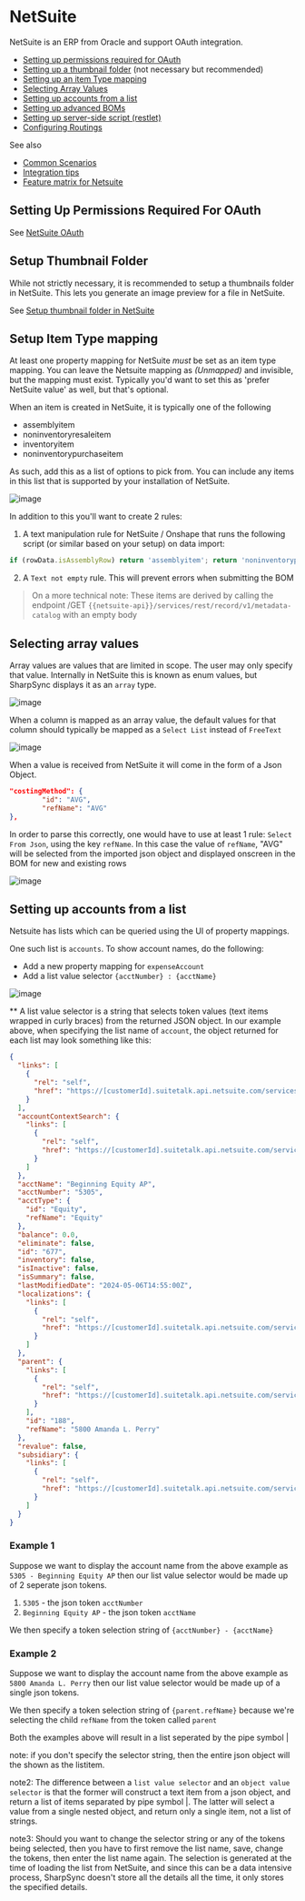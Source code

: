 # NetSuite
NetSuite is an ERP from Oracle and support OAuth integration.


* [Setting up permissions required for OAuth](#setting-up-permissions-required-for-oauth)
* [Setting up a thumbnail folder](#setup-thumbnail-folder) (not necessary but recommended)
* [Setting up an item Type mapping](#setup-item-type-mapping)
* [Selecting Array Values](#selecting-array-values)
* [Setting up accounts from a list](#setting-up-accounts-from-a-list)
* [Setting up advanced BOMs](markdown/advanced_boms.md)
* [Setting up server-side script (restlet)](markdown/advanced_boms.md#setup-the-server-side-script)
* [Configuring Routings](markdown/configure_routings.md) 

See also
* [Common Scenarios](markdown/common-scenarios.md)
* [Integration tips](markdown/developer-tips.md)
* [Feature matrix for Netsuite](markdown/feature_matrix_netsuite.md)

## Setting Up Permissions Required For OAuth

See [NetSuite OAuth](markdown/netsuite_oauth.md)

## Setup Thumbnail Folder

While not strictly necessary, it is recommended to setup a thumbnails folder in NetSuite. This lets you generate an image preview for a file in NetSuite.

See [Setup thumbnail folder in NetSuite](markdown/netsuite_setup_thumbnail_folder.md)

## Setup Item Type mapping 

At least one property mapping for NetSuite _must_ be set as an item type mapping. You can leave the Netsuite mapping as _(Unmapped)_ and invisible, but the mapping must exist.
Typically you'd want to set this as 'prefer NetSuite value' as well, but that's optional.

When an item is created in NetSuite, it is typically one of the following 
* assemblyitem
* noninventoryresaleitem
* inventoryitem
* noninventorypurchaseitem

As such, add this as a list of options to pick from. You can include any items in this list that is supported by your installation of NetSuite.

![image](https://github.com/SharpSync/docs/blob/main/datasources/netsuite/images/item-type-mapping.png)

In addition to this you'll want to create 2 rules:
1. A text manipulation rule for NetSuite / Onshape that runs the following script (or similar based on your setup) on data import:

```Javascript
if (rowData.isAssemblyRow) return 'assemblyitem'; return 'noninventorypurchaseitem';
```

2. A `Text not empty` rule. This will prevent errors when submitting the BOM

> On a more technical note: These items are derived by calling the endpoint /GET `{{netsuite-api}}/services/rest/record/v1/metadata-catalog` with an empty body

## Selecting array values

Array values are values that are limited in scope. The user may only specify that value. Internally in NetSuite this is known as enum values, but SharpSync displays it as an `array` type.

![image](https://github.com/SharpSync/docs/assets/5020751/241706db-2b2e-4a35-ac27-9ac8fe814d2e)

When a column is mapped as an array value, the default values for that column should typically be mapped as a `Select List` instead of `FreeText`

![image](https://github.com/SharpSync/docs/blob/main/datasources/netsuite/images/array_values_select_list.png)

When a  value is received from NetSuite it will come in the form of a Json Object.

```Json
"costingMethod": {
        "id": "AVG",
        "refName": "AVG"
},
```

In order to parse this correctly, one would have to use at least 1 rule: `Select From Json`, using the key `refName`. In this case the value of `refName`, "AVG" will be selected from the imported json object and displayed onscreen in the BOM for new and existing rows

![image](https://github.com/SharpSync/docs/assets/5020751/f181838b-f92e-4438-a68c-c34022774b05)

## Setting up accounts from a list
Netsuite has lists which can be queried using the UI of property mappings.

One such list is `accounts`. To show account names, do the following:
* Add a new property mapping for `expenseAccount`
* Add a list value selector `{acctNumber} : {acctName}`

![image](https://github.com/SharpSync/docs/blob/main/datasources/netsuite/images/account_name_selection.png)

** A list value selector is a string that selects token values (text items wrapped in curly braces) from the returned JSON object.
In our example above, when specifying the list name of `account`, the object returned for each list may look something like this:

```Json
{
  "links": [
    {
      "rel": "self",
      "href": "https://[customerId].suitetalk.api.netsuite.com/services/rest/record/v1/account/677"
    }
  ],
  "accountContextSearch": {
    "links": [
      {
        "rel": "self",
        "href": "https://[customerId].suitetalk.api.netsuite.com/services/rest/record/v1/account/677/accountContextSearch"
      }
    ]
  },
  "acctName": "Beginning Equity AP",
  "acctNumber": "5305",
  "acctType": {
    "id": "Equity",
    "refName": "Equity"
  },
  "balance": 0.0,
  "eliminate": false,
  "id": "677",
  "inventory": false,
  "isInactive": false,
  "isSummary": false,
  "lastModifiedDate": "2024-05-06T14:55:00Z",
  "localizations": {
    "links": [
      {
        "rel": "self",
        "href": "https://[customerId].suitetalk.api.netsuite.com/services/rest/record/v1/account/677/localizations"
      }
    ]
  },
  "parent": {
    "links": [
      {
        "rel": "self",
        "href": "https://[customerId].suitetalk.api.netsuite.com/services/rest/record/v1/account/188"
      }
    ],
    "id": "188",
    "refName": "5800 Amanda L. Perry"
  },
  "revalue": false,
  "subsidiary": {
    "links": [
      {
        "rel": "self",
        "href": "https://[customerId].suitetalk.api.netsuite.com/services/rest/record/v1/account/677/subsidiary"
      }
    ]
  }
}
```

### Example 1
Suppose we want to display the account name from the above example as `5305 - Beginning Equity AP` then our list value selector would be made up of 2 seperate json tokens.
1. `5305` - the json token `acctNumber`
2. `Beginning Equity AP` - the json token `acctName`

We then specify a token selection string of `{acctNumber} - {acctName}`

### Example 2
Suppose we want to display the account name from the above example as `5800 Amanda L. Perry` then our list value selector would be made up of a single json tokens.

We then specify a token selection string of `{parent.refName}` because we're selecting the child `refName` from the token called `parent`

Both the examples above will result in a list seperated by the pipe symbol |

note: if you don't specify the selector string, then the entire json object will the shown as the listitem.

note2: The difference between a `list value selector` and an `object value selector` is that the former will construct a text item from a json object, and return a list of items separated by pipe symbol |. The latter will select a value from a single nested object, and return only a single item, not a list of strings.

note3: Should you want to change the selector string or any of the tokens being selected, then you have to first remove the list name, save, change the tokens, then enter the list name again. The selection is generated at the time of loading the list from NetSuite, and since this can be a data intensive process, SharpSync doesn't store all the details all the time, it only stores the specified details.
